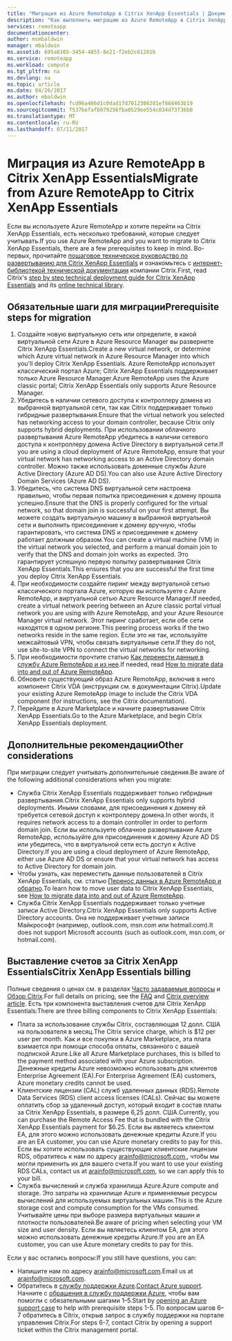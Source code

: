 ```yaml
---
title: "Миграция из Azure RemoteApp в Citrix XenApp Essentials | Документы Майкрософт"
description: "Как выполнить миграцию из Azure RemoteApp в Citrix XenApp Essentials"
services: remoteapp
documentationcenter: 
author: msmbaldwin
manager: mbaldwin
ms.assetid: 695a8165-3454-4855-8e21-f2eb2c61201b
ms.service: remoteapp
ms.workload: compute
ms.tgt_pltfrm: na
ms.devlang: na
ms.topic: article
ms.date: 04/26/2017
ms.author: mbaldwin
ms.openlocfilehash: fcd96a466d1c0dad17d7012308281ef868463b19
ms.sourcegitcommit: f537befafb079256fba0529ee554c034d73f36b0
ms.translationtype: MT
ms.contentlocale: ru-RU
ms.lasthandoff: 07/11/2017
---
```

# <a name="migrate-from-azure-remoteapp-to-citrix-xenapp-essentials"></a><span data-ttu-id="c5f06-103">Миграция из Azure RemoteApp в Citrix XenApp Essentials</span><span class="sxs-lookup"><span data-stu-id="c5f06-103">Migrate from Azure RemoteApp to Citrix XenApp Essentials</span></span>

<span data-ttu-id="c5f06-104">Если вы используете Azure RemoteApp и хотите перейти на Citrix XenApp Essentials, есть несколько требований, которые следует учитывать.</span><span class="sxs-lookup"><span data-stu-id="c5f06-104">If you use Azure RemoteApp and you want to migrate to Citrix XenApp Essentials, there are a few prerequisites to keep in mind.</span></span> <span data-ttu-id="c5f06-105">Во-первых, прочитайте [пошаговое техническое руководство по развертыванию для Citrix XenApp Essentials](https://docs.citrix.com/content/dam/docs/en-us/citrix-cloud/downloads/xenapp-essentials-deployment-guide.pdf) и ознакомьтесь с [интернет-библиотекой технической документации](http://docs.citrix.com/en-us/citrix-cloud/xenapp-and-xendesktop-service/xenapp-essentials.html) компании Citrix.</span><span class="sxs-lookup"><span data-stu-id="c5f06-105">First, read Citrix's [step by step technical deployment guide for Citrix XenApp Essentials](https://docs.citrix.com/content/dam/docs/en-us/citrix-cloud/downloads/xenapp-essentials-deployment-guide.pdf) and its [online technical library](http://docs.citrix.com/en-us/citrix-cloud/xenapp-and-xendesktop-service/xenapp-essentials.html).</span></span> 

## <a name="prerequisite-steps-for-migration"></a><span data-ttu-id="c5f06-106">Обязательные шаги для миграции</span><span class="sxs-lookup"><span data-stu-id="c5f06-106">Prerequisite steps for migration</span></span>

1. <span data-ttu-id="c5f06-107">Создайте новую виртуальную сеть или определите, в какой виртуальной сети Azure в Azure Resource Manager вы развернете Citrix XenApp Essentials.</span><span class="sxs-lookup"><span data-stu-id="c5f06-107">Create a new virtual network, or determine which Azure virtual network in Azure Resource Manager into which you'll deploy Citrix XenApp Essentials.</span></span> <span data-ttu-id="c5f06-108">Azure RemoteApp использует классический портал Azure; Citrix XenApp Essentials поддерживает только Azure Resource Manager.</span><span class="sxs-lookup"><span data-stu-id="c5f06-108">Azure RemoteApp uses the Azure classic portal; Citrix XenApp Essentials only supports Azure Resource Manager.</span></span>  
2. <span data-ttu-id="c5f06-109">Убедитесь в наличии сетевого доступа к контроллеру домена из выбранной виртуальной сети, так как Citrix поддерживает только гибридные развертывания.</span><span class="sxs-lookup"><span data-stu-id="c5f06-109">Ensure that the virtual network you selected has networking access to your domain controller, because Citrix only supports hybrid deployments.</span></span> <span data-ttu-id="c5f06-110">При использовании облачного развертывания Azure RemoteApp убедитесь в наличии сетевого доступа к контроллеру домена Active Directory в виртуальной сети.</span><span class="sxs-lookup"><span data-stu-id="c5f06-110">If you are using a cloud deployment of Azure RemoteApp, ensure that your virtual network has networking access to an Active Directory domain controller.</span></span> <span data-ttu-id="c5f06-111">Можно также использовать доменные службы Azure Active Directory (Azure AD DS).</span><span class="sxs-lookup"><span data-stu-id="c5f06-111">You can also use Azure Active Directory Domain Services (Azure AD DS).</span></span> 
3. <span data-ttu-id="c5f06-112">Убедитесь, что система DNS виртуальной сети настроена правильно, чтобы первая попытка присоединения к домену прошла успешно.</span><span class="sxs-lookup"><span data-stu-id="c5f06-112">Ensure that the DNS is properly configured for the virtual network, so that domain join is successful on your first attempt.</span></span> <span data-ttu-id="c5f06-113">Вы можете создать виртуальную машину в выбранной виртуальной сети и выполнить присоединение к домену вручную, чтобы гарантировать, что система DNS и присоединение к домену работает должным образом.</span><span class="sxs-lookup"><span data-stu-id="c5f06-113">You can create a virtual machine (VM) in the virtual network you selected, and perform a manual domain join to verify that the DNS and domain join works as expected.</span></span> <span data-ttu-id="c5f06-114">Это гарантирует успешную первую попытку развертывания Citrix XenApp Essentials.</span><span class="sxs-lookup"><span data-stu-id="c5f06-114">This ensures that you are successful the first time you deploy Citrix XenApp Essentials.</span></span> 
4. <span data-ttu-id="c5f06-115">При необходимости создайте пиринг между виртуальной сетью классического портала Azure, которую вы используете с Azure RemoteApp, и виртуальной сетью Azure Resource Manager.</span><span class="sxs-lookup"><span data-stu-id="c5f06-115">If needed, create a virtual network peering between an Azure classic portal virtual network you are using with Azure RemoteApp, and your Azure Resource Manager virtual network.</span></span> <span data-ttu-id="c5f06-116">Этот пиринг сработает, если обе сети находятся в одном регионе.</span><span class="sxs-lookup"><span data-stu-id="c5f06-116">This peering process works if the two networks reside in the same region.</span></span> <span data-ttu-id="c5f06-117">Если это не так, используйте межсайтовый VPN, чтобы связать виртуальные сети.</span><span class="sxs-lookup"><span data-stu-id="c5f06-117">If they do not, use site-to-site VPN to connect the virtual networks for networking.</span></span> 
5. <span data-ttu-id="c5f06-118">При необходимости прочтите статью [Как перенести данные в службу Azure RemoteApp и из нее](remoteapp-migrate.md).</span><span class="sxs-lookup"><span data-stu-id="c5f06-118">If needed, read [How to migrate data into and out of Azure RemoteApp](remoteapp-migrate.md).</span></span> 
6. <span data-ttu-id="c5f06-119">Обновите существующий образ Azure RemoteApp, включив в него компонент Citrix VDA (инструкции см. в документации Citrix).</span><span class="sxs-lookup"><span data-stu-id="c5f06-119">Update your existing Azure RemoteApp image to include the Citrix VDA component (for instructions, see the Citrix documentation).</span></span> 
7. <span data-ttu-id="c5f06-120">Перейдите в Azure Marketplace и начните развертывание Citrix XenApp Essentials.</span><span class="sxs-lookup"><span data-stu-id="c5f06-120">Go to the Azure Marketplace, and begin Citrix XenApp Essentials deployment.</span></span>

## <a name="other-considerations"></a><span data-ttu-id="c5f06-121">Дополнительные рекомендации</span><span class="sxs-lookup"><span data-stu-id="c5f06-121">Other considerations</span></span>

<span data-ttu-id="c5f06-122">При миграции следует учитывать дополнительные сведения.</span><span class="sxs-lookup"><span data-stu-id="c5f06-122">Be aware of the following additional considerations when you migrate:</span></span>
- <span data-ttu-id="c5f06-123">Служба Citrix XenApp Essentials поддерживает только гибридные развертывания.</span><span class="sxs-lookup"><span data-stu-id="c5f06-123">Citrix XenApp Essentials only supports hybrid deployments.</span></span> <span data-ttu-id="c5f06-124">Иными словами, для присоединения к домену ей требуется сетевой доступ к контроллеру домена.</span><span class="sxs-lookup"><span data-stu-id="c5f06-124">In other words, it requires network access to a domain controller in order to perform domain join.</span></span> <span data-ttu-id="c5f06-125">Если вы используете облачное развертывание Azure RemoteApp, используйте для присоединения к домену Azure AD DS или убедитесь, что в виртуальной сети есть доступ к Active Directory.</span><span class="sxs-lookup"><span data-stu-id="c5f06-125">If you are using a cloud deployment of Azure RemoteApp, either use Azure AD DS or ensure that your virtual network has access to Active Directory for domain join.</span></span> 
- <span data-ttu-id="c5f06-126">Чтобы узнать, как переместить данные пользователей в Citrix XenApp Essentials, см. статью [Перенос данных в Azure RemoteApp и обратно](remoteapp-migrate.md).</span><span class="sxs-lookup"><span data-stu-id="c5f06-126">To learn how to move user data to Citrix XenApp Essentials, see [How to migrate data into and out of Azure RemoteApp](remoteapp-migrate.md).</span></span> 
- <span data-ttu-id="c5f06-127">Служба Citrix XenApp Essentials поддерживает только учетные записи Active Directory.</span><span class="sxs-lookup"><span data-stu-id="c5f06-127">Citrix XenApp Essentials only supports Active Directory accounts.</span></span> <span data-ttu-id="c5f06-128">Она не поддерживает учетные записи Майкрософт (например, outlook.com, msn.com или hotmail.com).</span><span class="sxs-lookup"><span data-stu-id="c5f06-128">It does not support Microsoft accounts (such as outlook.com, msn.com, or hotmail.com).</span></span> 

## <a name="citrix-xenapp-essentials-billing"></a><span data-ttu-id="c5f06-129">Выставление счетов за Citrix XenApp Essentials</span><span class="sxs-lookup"><span data-stu-id="c5f06-129">Citrix XenApp Essentials billing</span></span>

<span data-ttu-id="c5f06-130">Полные сведения о ценах см. в разделах [Часто задаваемые вопросы](https://www.citrix.com/global-partners/microsoft/resources/xenapp-essentials-faq.html#tab-30699) и [Обзор Citrix](https://www.citrix.com/global-partners/microsoft/remote-app.html).</span><span class="sxs-lookup"><span data-stu-id="c5f06-130">For full details on pricing, see the [FAQ](https://www.citrix.com/global-partners/microsoft/resources/xenapp-essentials-faq.html#tab-30699) and [Citrix overview article](https://www.citrix.com/global-partners/microsoft/remote-app.html).</span></span> <span data-ttu-id="c5f06-131">Есть три компонента выставления счетов для Citrix XenApp Essentials:</span><span class="sxs-lookup"><span data-stu-id="c5f06-131">There are three billing components to Citrix XenApp Essentials:</span></span>

- <span data-ttu-id="c5f06-132">Плата за использование службы Citrix, составляющая 12 долл. США на пользователя в месяц.</span><span class="sxs-lookup"><span data-stu-id="c5f06-132">The Citrix service charge, which is $12 per user per month.</span></span> <span data-ttu-id="c5f06-133">Как и все покупки в Azure Marketplace, эта плата взимается при помощи способа оплаты, связанного с вашей подпиской Azure.</span><span class="sxs-lookup"><span data-stu-id="c5f06-133">Like all Azure Marketplace purchases, this is billed to the payment method associated with your Azure subscription.</span></span> <span data-ttu-id="c5f06-134">Денежные кредиты Azure невозможно использовать для клиентов Enterprise Agreement (EA).</span><span class="sxs-lookup"><span data-stu-id="c5f06-134">For Enterprise Agreement (EA) customers, Azure monetary credits cannot be used.</span></span> 
- <span data-ttu-id="c5f06-135">Клиентские лицензии (CAL) служб удаленных данных (RDS).</span><span class="sxs-lookup"><span data-stu-id="c5f06-135">Remote Data Services (RDS) client access licenses (CALs).</span></span> <span data-ttu-id="c5f06-136">Сейчас вы можете оплатить сбор за удаленный доступ, который входит в состав платы за Citrix XenApp Essentials, в размере 6,25 долл. США.</span><span class="sxs-lookup"><span data-stu-id="c5f06-136">Currently, you can purchase the Remote Access Fee that is bundled with the Citrix XenApp Essentials payment for $6.25.</span></span> <span data-ttu-id="c5f06-137">Если вы являетесь клиентом EA, для этого можно использовать денежные кредиты Azure.</span><span class="sxs-lookup"><span data-stu-id="c5f06-137">If you are an EA customer, you can use Azure monetary credits to pay for this.</span></span> <span data-ttu-id="c5f06-138">Если вы хотите использовать существующие клиентские лицензии RDS, обратитесь к нам по адресу [ arainfo@microsoft.com ](mailto:arainfo@microsoft.com), чтобы мы могли применить их для вашего счета.</span><span class="sxs-lookup"><span data-stu-id="c5f06-138">If you want to use your existing RDS CALs, contact us at [arainfo@microsoft.com](mailto:arainfo@microsoft.com), so we can apply this to your bill.</span></span> 
- <span data-ttu-id="c5f06-139">Служба вычислений и служба хранилища Azure.</span><span class="sxs-lookup"><span data-stu-id="c5f06-139">Azure compute and storage.</span></span> <span data-ttu-id="c5f06-140">Это затраты на хранилище Azure и применяемые ресурсы вычислений для используемых виртуальных машин.</span><span class="sxs-lookup"><span data-stu-id="c5f06-140">This is the Azure storage cost and compute consumption for the VMs consumed.</span></span> <span data-ttu-id="c5f06-141">Учитывайте цены при выборе размера виртуальных машин и плотности пользователей.</span><span class="sxs-lookup"><span data-stu-id="c5f06-141">Be aware of pricing when selecting your VM size and user density.</span></span> <span data-ttu-id="c5f06-142">Если вы являетесь клиентом EA, для этого можно использовать денежные кредиты Azure.</span><span class="sxs-lookup"><span data-stu-id="c5f06-142">If you are an EA customer, you can use Azure monetary credits to pay for this.</span></span>

<span data-ttu-id="c5f06-143">Если у вас остались вопросы:</span><span class="sxs-lookup"><span data-stu-id="c5f06-143">If you still have questions, you can:</span></span>
- <span data-ttu-id="c5f06-144">Напишите нам по адресу [arainfo@microsoft.com](mailto:arainfo@microsoft.com).</span><span class="sxs-lookup"><span data-stu-id="c5f06-144">Email us at [arainfo@microsoft.com](mailto:arainfo@microsoft.com).</span></span>
- <span data-ttu-id="c5f06-145">Обратитесь в [службу поддержки Azure](https://portal.azure.com/?#blade/Microsoft_Azure_Support/HelpAndSupportBlade).</span><span class="sxs-lookup"><span data-stu-id="c5f06-145">[Contact Azure support](https://portal.azure.com/?#blade/Microsoft_Azure_Support/HelpAndSupportBlade).</span></span> <span data-ttu-id="c5f06-146">Начните с [обращения в службу поддержки Azure](https://portal.azure.com/?#blade/Microsoft_Azure_Support/HelpAndSupportBlade), чтобы вам помогли с обязательными шагами 1–5.</span><span class="sxs-lookup"><span data-stu-id="c5f06-146">Start by [opening an Azure support case](https://portal.azure.com/?#blade/Microsoft_Azure_Support/HelpAndSupportBlade) to help with prerequisite steps 1-5.</span></span> <span data-ttu-id="c5f06-147">По вопросам шагов 6–7 обратитесь в Citrix, открыв запрос в службу поддержки на портале управления Citrix.</span><span class="sxs-lookup"><span data-stu-id="c5f06-147">For steps 6-7, contact Citrix by opening a support ticket within the Citrix management portal.</span></span> 
